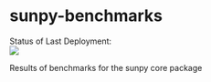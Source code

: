 # sunpy-benchmarks

Status of Last Deployment:<br>
<img src="https://github.com/sunpy/sunpy-benchmarks/workflows/asv-gh-pages/badge.svg?branch=main"><br>

Results of benchmarks for the sunpy core package
